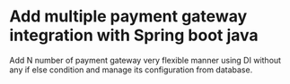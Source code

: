 # Add multiple payment gateway integration with Spring boot java
Add N number of payment gateway very flexible manner using DI without any if else condition and manage its configuration from database.
